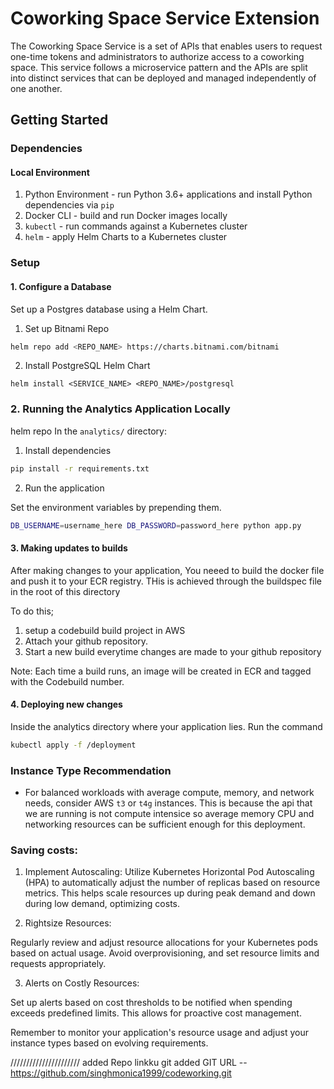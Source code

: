 # Coworking Space Service Extension

The Coworking Space Service is a set of APIs that enables users to request one-time tokens and administrators to authorize access to a coworking space. This service follows a microservice pattern and the APIs are split into distinct services that can be deployed and managed independently of one another.

## Getting Started

### Dependencies

#### Local Environment

1. Python Environment - run Python 3.6+ applications and install Python dependencies via `pip`
2. Docker CLI - build and run Docker images locally
3. `kubectl` - run commands against a Kubernetes cluster
4. `helm` - apply Helm Charts to a Kubernetes cluster

### Setup

#### 1. Configure a Database

Set up a Postgres database using a Helm Chart.

1. Set up Bitnami Repo

```bash
helm repo add <REPO_NAME> https://charts.bitnami.com/bitnami
``` 

2. Install PostgreSQL Helm Chart

``` 
helm install <SERVICE_NAME> <REPO_NAME>/postgresql
```

### 2. Running the Analytics Application Locally
helm repo
In the `analytics/` directory:

1. Install dependencies

```bash
pip install -r requirements.txt
```

2. Run the application

Set the environment variables by prepending them.

```bash
DB_USERNAME=username_here DB_PASSWORD=password_here python app.py
```

#### 3. Making updates to builds

After making changes to your application, You neeed to build the docker file and push it to your ECR registry. THis is achieved through the buildspec file in the root of this directory

To do this;

1. setup a codebuild build project in AWS
2. Attach your github repository.
3. Start a new build everytime changes are made to your github repository

Note: Each time a build runs, an image will be created in ECR and tagged with the Codebuild number.

#### 4. Deploying new changes
Inside the analytics directory where your application lies. Run the command

```bash
kubectl apply -f /deployment
```
### Instance Type Recommendation

- For balanced workloads with average compute, memory, and network needs, consider AWS `t3` or `t4g` instances. This is because the api that we are running is not compute intensice so average memory CPU and networking resources can be sufficient enough for this deployment.

### Saving costs:

1. Implement Autoscaling:
Utilize Kubernetes Horizontal Pod Autoscaling (HPA) to automatically adjust the number of replicas based on resource metrics. This helps scale resources up during peak demand and down during low demand, optimizing costs.

2. Rightsize Resources:

Regularly review and adjust resource allocations for your Kubernetes pods based on actual usage. Avoid overprovisioning, and set resource limits and requests appropriately.

3. Alerts on Costly Resources:

Set up alerts based on cost thresholds to be notified when spending exceeds predefined limits. This allows for proactive cost management.

Remember to monitor your application's resource usage and adjust your instance types based on evolving requirements.

//////////////////////
added Repo linkku
git added
GIT URL -- https://github.com/singhmonica1999/codeworking.git
